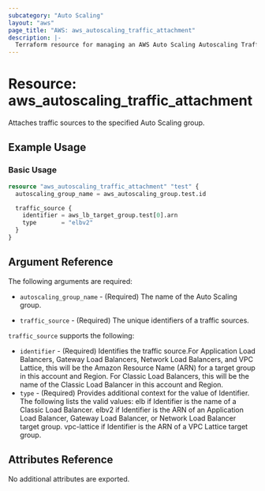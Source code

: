 ```yaml
---
subcategory: "Auto Scaling"
layout: "aws"
page_title: "AWS: aws_autoscaling_traffic_attachment"
description: |-
  Terraform resource for managing an AWS Auto Scaling Autoscaling Traffic Attachment.
---
```


# Resource: aws_autoscaling_traffic_attachment

Attaches traffic sources to the specified Auto Scaling group.

## Example Usage

### Basic Usage

```terraform
resource "aws_autoscaling_traffic_attachment" "test" {
  autoscaling_group_name = aws_autoscaling_group.test.id

  traffic_source {
    identifier = aws_lb_target_group.test[0].arn
    type       = "elbv2"
  }
}
```

## Argument Reference

The following arguments are required:

- `autoscaling_group_name` - (Required) The name of the Auto Scaling group.

- `traffic_source` - (Required) The unique identifiers of a traffic sources.

`traffic_source` supports the following:

- `identifier` - (Required) Identifies the traffic source.For Application Load Balancers, Gateway Load Balancers, Network Load Balancers, and VPC Lattice, this will be the Amazon Resource Name (ARN) for a target group in this account and Region. For Classic Load Balancers, this will be the name of the Classic Load Balancer in this account and Region.
- `type` - (Required) Provides additional context for the value of Identifier.
  The following lists the valid values:
  elb if Identifier is the name of a Classic Load Balancer.
  elbv2 if Identifier is the ARN of an Application Load Balancer, Gateway Load Balancer, or Network Load Balancer target group.
  vpc-lattice if Identifier is the ARN of a VPC Lattice target group.

## Attributes Reference

No additional attributes are exported.
